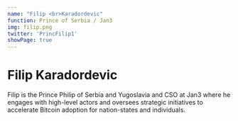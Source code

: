 ```yaml
---
name: "Filip <br>Karadordevic"
function: Prince of Serbia / Jan3
img: filip.png
twitter: 'PrincFilip1'
showPage: true
---
```


# Filip Karadordevic
 
Filip is the Prince Philip of Serbia and Yugoslavia and CSO at Jan3 where he engages with high-level actors and oversees strategic initiatives to accelerate Bitcoin adoption for nation-states and individuals.
<br><br>





